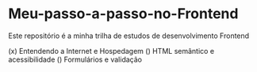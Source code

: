# Meu-passo-a-passo-no-Frontend
Este repositório é a minha trilha de estudos de desenvolvimento Frontend

(x) Entendendo a Internet e Hospedagem
() HTML semântico e acessibilidade
() Formulários e validação